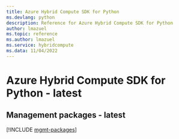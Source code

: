 ```yaml
---
title: Azure Hybrid Compute SDK for Python
ms.devlang: python
description: Reference for Azure Hybrid Compute SDK for Python
author: lmazuel
ms.topic: reference
ms.author: lmazuel
ms.service: hybridcompute
ms.data: 11/04/2022
---
```

# Azure Hybrid Compute SDK for Python - latest

## Management packages - latest
[!INCLUDE [mgmt-packages](hybrid-compute-mgmt-index.md)]